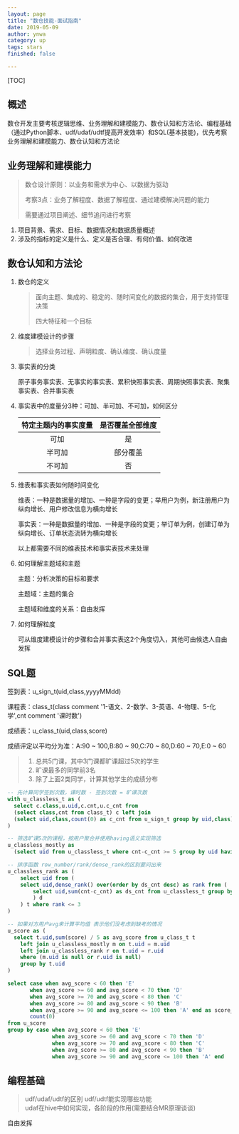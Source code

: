 ```yaml
---
layout: page
title: "数仓技能-面试指南"
date: 2019-05-09
author: ynwa
category: up
tags: stars
finished: false

---
```


[TOC]

## 概述

数仓开发主要考核逻辑思维、业务理解和建模能力、数仓认知和方法论、编程基础（通过Python脚本、udf/udaf/udtf提高开发效率）和SQL(基本技能)，优先考察业务理解和建模能力、数仓认知和方法论
## 业务理解和建模能力

> 数仓设计原则：以业务和需求为中心、以数据为驱动
>
> 考察3点：业务了解程度、数据了解程度、通过建模解决问题的能力
>
> 需要通过项目阐述、细节追问进行考察



1. 项目背景、需求、目标、数据情况和数据质量概述
2. 涉及的指标的定义是什么、定义是否合理、有何价值、如何改进

## 数仓认知和方法论

1. 数仓的定义

   > 面向主题、集成的、稳定的、随时间变化的数据的集合，用于支持管理决策
   >
   > 四大特征和一个目标

2. 维度建模设计的步骤

   > 选择业务过程、声明粒度、确认维度、确认度量

3. 事实表的分类

   原子事务事实表、无事实的事实表、累积快照事实表、周期快照事实表、聚集事实表、合并事实表
   
4. 事实表中的度量分3种：可加、半可加、不可加，如何区分

   | 特定主题内的事实度量 | 是否覆盖全部维度 |
   | :------------------: | :--------------: |
   |         可加         |        是        |
   |        半可加        |     部分覆盖     |
   |        不可加        |        否        |

5. 维表和事实表如何随时间变化

   维表：一种是数据量的增加、一种是字段的变更；举用户为例，新注册用户为纵向增长、用户修改信息为横向增长

   事实表：一种是数据量的增加、一种是字段的变更；举订单为例，创建订单为纵向增长、订单状态流转为横向增长

   以上都需要不同的维表技术和事实表技术来处理

6. 如何理解主题域和主题

   主题：分析决策的目标和要求

   主题域：主题的集合

   主题域和维度的关系：自由发挥

7. 如何理解粒度

   可从维度建模设计的步骤和合并事实表这2个角度切入，其他可由候选人自由发挥

   

## SQL题

签到表：u_sign_t(uid,class,yyyyMMdd) 

课程表：class_t(class comment '1-语文、2-数学、3-英语、4-物理、5-化学',cnt comment '课时数')

成绩表：u_class_t(uid,class,score)

成绩评定以平均分为准：A:90 ~ 100,B:80 ~ 90,C:70 ~ 80,D:60 ~ 70,E:0 ~ 60
> 1. 总共5门课，其中3门课都旷课超过5次的学生
> 2. 旷课最多的同学前3名
> 3. 除了上面2类同学，计算其他学生的成绩分布

```sql
-- 先计算同学签到次数，课时数 - 签到次数 = 旷课次数
with u_classless_t as (
  select c.class,u.uid,c.cnt,u.c_cnt from 
  (select class,cnt from class_t) c left join 
  (select uid,class,count(0) as c_cnt from u_sign_t group by uid,class) u on c.class = u.class
)

-- 筛选旷课5次的课程，按用户聚合并使用having语义实现筛选
u_classless_mostly as 
  (select uid from u_classless_t where cnt-c_cnt >= 5 group by uid having count(0) >= 3)

-- 排序函数 row_number/rank/dense_rank的区别要问出来
u_classless_rank as (
	select uid from (
  	select uid,dense_rank() over(order by ds_cnt desc) as rank from (
    	select uid,sum(cnt-c_cnt) as ds_cnt from u_classless_t group by uid 
		) d
	) t where rank <= 3
)

-- 如果对方用户avg来计算平均值 表示他们没考虑到缺考的情况
u_score as (
  select t.uid,sum(score) / 5 as avg_score from u_class_t t
	left join u_classless_mostly m on t.uid = m.uid 
	left join u_classless_rank r on t.uid = r.uid 
	where (m.uid is null or r.uid is null)
	group by t.uid
) 

select case when avg_score < 60 then 'E' 
       when avg_score >= 60 and avg_score < 70 then 'D'
       when avg_score >= 70 and avg_score < 80 then 'C'
       when avg_score >= 80 and avg_score < 90 then 'B'
       when avg_score >= 90 and avg_score <= 100 then 'A' end as score_point,
       count(0)
from u_score 
group by case when avg_score < 60 then 'E' 
              when avg_score >= 60 and avg_score < 70 then 'D'
              when avg_score >= 70 and avg_score < 80 then 'C'
              when avg_score >= 80 and avg_score < 90 then 'B'
              when avg_score >= 90 and avg_score <= 100 then 'A' end              
```



## 编程基础

> udf/udaf/udtf的区别
> udf/udtf能实现哪些功能  
> udaf在hive中如何实现，各阶段的作用(需要结合MR原理谈谈)

自由发挥

